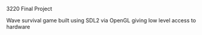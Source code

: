3220 Final Project

Wave survival game built using SDL2 via OpenGL giving low level access to hardware